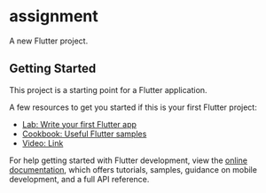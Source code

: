 # assignment

A new Flutter project.

## Getting Started

This project is a starting point for a Flutter application.

A few resources to get you started if this is your first Flutter project:

- [Lab: Write your first Flutter app](https://docs.flutter.dev/get-started/codelab)
- [Cookbook: Useful Flutter samples](https://docs.flutter.dev/cookbook)
- [Video: Link](https://drive.google.com/file/d/1lQLoN-r5DkO5qTu6_sUIlzJpxCb5Id5E/view?usp=drivesdk)

For help getting started with Flutter development, view the
[online documentation](https://docs.flutter.dev/), which offers tutorials,
samples, guidance on mobile development, and a full API reference.
